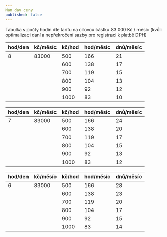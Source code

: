 ```yaml
---
Man day ceny'
published: false
---
```


Tabulka s počty hodin dle tarifu na cílovou částku 83 000 Kč / měsíc (kvůli optimalizaci daní a nepřekročení sazby pro registraci k platbě DPH)

| hod/den | kč/měsíc | kč/hod | hod/měsíc | dnů/měsíc |
| ------- | -------- | ------ | --------- | --------- |
| 8       | 83000    | 500    | 166       | 21        |
|         |          | 600    | 138       | 17        |
|         |          | 700    | 119       | 15        |
|         |          | 800    | 104       | 13        |
|         |          | 900    | 92        | 12        |
|         |          | 1000   | 83        | 10        |

| hod/den | kč/měsíc | kč/hod | hod/měsíc | dnů/měsíc |
| ------- | -------- | ------ | --------- | --------- |
| 7       | 83000    | 500    | 166       | 24        |
|         |          | 600    | 138       | 20        |
|         |          | 700    | 119       | 17        |
|         |          | 800    | 104       | 15        |
|         |          | 900    | 92        | 13        |
|         |          | 1000   | 83        | 12        |

| hod/den | kč/měsíc | kč/hod | hod/měsíc | dnů/měsíc |
| ------- | -------- | ------ | --------- | --------- |
| 6       | 83000    | 500    | 166       |28         |       
|         |          | 600    | 138       | 23        |
|         |          | 700    | 119       | 20        |
|         |          | 800    | 104       | 17        |
|         |          | 900    | 92        | 15        |
|         |          | 1000   | 83        | 14        |  